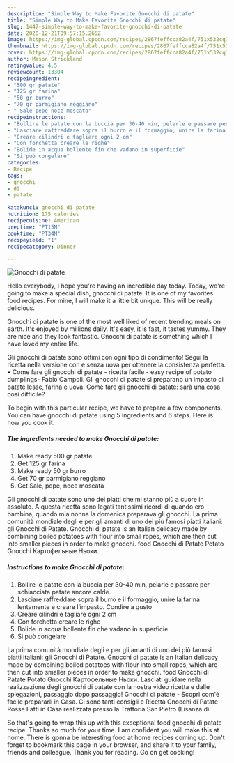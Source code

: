 ```yaml
---
description: "Simple Way to Make Favorite Gnocchi di patate"
title: "Simple Way to Make Favorite Gnocchi di patate"
slug: 1447-simple-way-to-make-favorite-gnocchi-di-patate
date: 2020-12-21T09:57:15.265Z
image: https://img-global.cpcdn.com/recipes/2867feffcca82a4f/751x532cq70/gnocchi-di-patate-recipe-main-photo.jpg
thumbnail: https://img-global.cpcdn.com/recipes/2867feffcca82a4f/751x532cq70/gnocchi-di-patate-recipe-main-photo.jpg
cover: https://img-global.cpcdn.com/recipes/2867feffcca82a4f/751x532cq70/gnocchi-di-patate-recipe-main-photo.jpg
author: Mason Strickland
ratingvalue: 4.5
reviewcount: 13304
recipeingredient:
- "500 gr patate"
- "125 gr farina"
- "50 gr burro"
- "70 gr parmigiano reggiano"
- " Sale pepe noce moscata"
recipeinstructions:
- "Bollire le patate con la buccia per 30-40 min, pelarle e passare per schiacciata patate ancore calde."
- "Lasciare raffreddare sopra il burro e il formaggio, unire la farina lentamente e creare l’impasto. Condire a gusto"
- "Creare cilindri e tagliare ogni 2 cm"
- "Con forchetta creare le righe"
- "Bolide in acqua bollente fin che vadano in superficie"
- "Si può congelare"
categories:
- Recipe
tags:
- gnocchi
- di
- patate

katakunci: gnocchi di patate 
nutrition: 175 calories
recipecuisine: American
preptime: "PT15M"
cooktime: "PT34M"
recipeyield: "1"
recipecategory: Dinner

---
```



![Gnocchi di patate](https://img-global.cpcdn.com/recipes/2867feffcca82a4f/751x532cq70/gnocchi-di-patate-recipe-main-photo.jpg)

Hello everybody, I hope you're having an incredible day today. Today, we're going to make a special dish, gnocchi di patate. It is one of my favorites food recipes. For mine, I will make it a little bit unique. This will be really delicious.

Gnocchi di patate is one of the most well liked of recent trending meals on earth. It's enjoyed by millions daily. It's easy, it is fast, it tastes yummy. They are nice and they look fantastic. Gnocchi di patate is something which I have loved my entire life.

Gli gnocchi di patate sono ottimi con ogni tipo di condimento! Segui la ricetta nella versione con e senza uova per ottenere la consistenza perfetta. • Come fare gli gnocchi di patate - ricetta facile - easy recipe of potato dumplings- Fabio Campoli. Gli gnocchi di patate si preparano un impasto di patate lesse, farina e uova. Come fare gli gnocchi di patate: sarà una cosa così difficile?


To begin with this particular recipe, we have to prepare a few components. You can have gnocchi di patate using 5 ingredients and 6 steps. Here is how you cook it.

<!--inarticleads1-->

##### The ingredients needed to make Gnocchi di patate:

1. Make ready 500 gr patate
1. Get 125 gr farina
1. Make ready 50 gr burro
1. Get 70 gr parmigiano reggiano
1. Get  Sale, pepe, noce moscata


Gli gnocchi di patate sono uno dei piatti che mi stanno più a cuore in assoluto. A questa ricetta sono legati tantissimi ricordi di quando ero bambina, quando mia nonna la domenica preparava gli gnocchi. La prima comunità mondiale degli e per gli amanti di uno dei più famosi piatti italiani: gli Gnocchi di Patate. Gnocchi di patate is an Italian delicacy made by combining boiled potatoes with flour into small ropes, which are then cut into smaller pieces in order to make gnocchi. food Gnocchi di Patate Potato Gnocchi Картофельные Ньоки. 

<!--inarticleads2-->

##### Instructions to make Gnocchi di patate:

1. Bollire le patate con la buccia per 30-40 min, pelarle e passare per schiacciata patate ancore calde.
1. Lasciare raffreddare sopra il burro e il formaggio, unire la farina lentamente e creare l’impasto. Condire a gusto
1. Creare cilindri e tagliare ogni 2 cm
1. Con forchetta creare le righe
1. Bolide in acqua bollente fin che vadano in superficie
1. Si può congelare


La prima comunità mondiale degli e per gli amanti di uno dei più famosi piatti italiani: gli Gnocchi di Patate. Gnocchi di patate is an Italian delicacy made by combining boiled potatoes with flour into small ropes, which are then cut into smaller pieces in order to make gnocchi. food Gnocchi di Patate Potato Gnocchi Картофельные Ньоки. Lasciati guidare nella realizzazione degli gnocchi di patate con la nostra video ricetta e dalle spiegazioni, passaggio dopo passaggio! Gnocchi di patate - Scopri com&#39;è facile prepararli in Casa. Ci sono tanti consigli e Ricetta Gnocchi di Patate Rosse Fatti in Casa realizzata presso la Trattoria San Pietro (Lisanza di. 

So that's going to wrap this up with this exceptional food gnocchi di patate recipe. Thanks so much for your time. I am confident you will make this at home. There is gonna be interesting food at home recipes coming up. Don't forget to bookmark this page in your browser, and share it to your family, friends and colleague. Thank you for reading. Go on get cooking!
